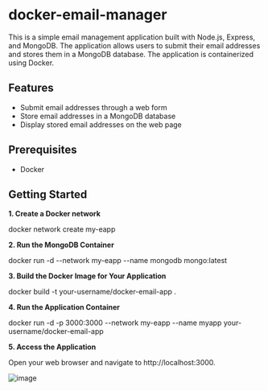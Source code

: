# docker-email-manager

This is a simple email management application built with Node.js, Express, and MongoDB. The application allows users to submit their email addresses and stores them in a MongoDB database. The application is containerized using Docker.

## Features

- Submit email addresses through a web form
- Store email addresses in a MongoDB database
- Display stored email addresses on the web page

 ## Prerequisites

- Docker

## Getting Started
**1. Create a Docker network**

docker network create my-eapp

**2. Run the MongoDB Container**

docker run -d --network my-eapp --name mongodb mongo:latest

**3. Build the Docker Image for Your Application**

docker build -t your-username/docker-email-app .

**4. Run the Application Container**

docker run -d -p 3000:3000 --network my-eapp --name myapp your-username/docker-email-app

**5. Access the Application**

Open your web browser and navigate to http://localhost:3000.

![image](https://github.com/user-attachments/assets/b15524ec-97e9-4c0d-8a1f-ab0834245d9b)
